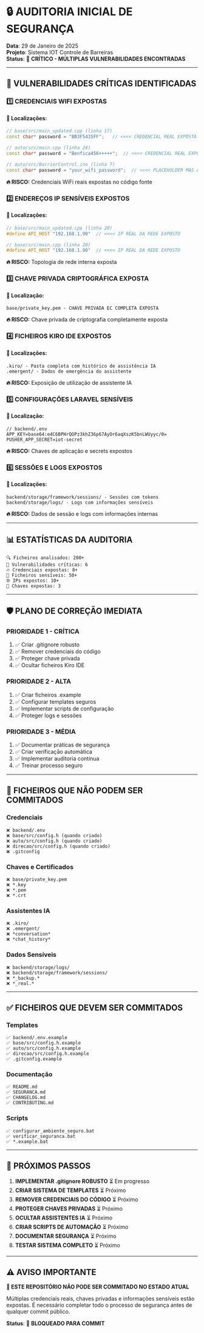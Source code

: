 # 🔒 AUDITORIA INICIAL DE SEGURANÇA

**Data**: 29 de Janeiro de 2025  
**Projeto**: Sistema IOT Controle de Barreiras  
**Status**: 🚨 **CRÍTICO - MÚLTIPLAS VULNERABILIDADES ENCONTRADAS**

---

## 🚨 **VULNERABILIDADES CRÍTICAS IDENTIFICADAS**

### **1️⃣ CREDENCIAIS WIFI EXPOSTAS**

#### **📍 Localizações:**
```cpp
// base/src/main_updated.cpp (linha 17)
const char* password = "BB3F5435FF";   // <<<< CREDENCIAL REAL EXPOSTA

// auto/src/main.cpp (linha 24)
const char* password = "Benfica456+++++";  // <<<< CREDENCIAL REAL EXPOSTA

// auto/src/BarrierControl.ino (linha 7)
const char* password = "your_wifi_password";  // <<<< PLACEHOLDER MAS AINDA SENSÍVEL
```

**🔥 RISCO:** Credenciais WiFi reais expostas no código fonte

### **2️⃣ ENDEREÇOS IP SENSÍVEIS EXPOSTOS**

#### **📍 Localizações:**
```cpp
// base/src/main_updated.cpp (linha 20)
#define API_HOST "192.168.1.90"  // <<<< IP REAL DA REDE EXPOSTO

// base/src/main.cpp (linha 20)
#define API_HOST "192.168.1.90"  // <<<< IP REAL DA REDE EXPOSTO
```

**🔥 RISCO:** Topologia de rede interna exposta

### **3️⃣ CHAVE PRIVADA CRIPTOGRÁFICA EXPOSTA**

#### **📍 Localização:**
```
base/private_key.pem - CHAVE PRIVADA EC COMPLETA EXPOSTA
```

**🔥 RISCO:** Chave privada de criptografia completamente exposta

### **4️⃣ FICHEIROS KIRO IDE EXPOSTOS**

#### **📍 Localizações:**
```
.kiro/ - Pasta completa com histórico de assistência IA
.emergent/ - Dados de emergência do assistente
```

**🔥 RISCO:** Exposição de utilização de assistente IA

### **5️⃣ CONFIGURAÇÕES LARAVEL SENSÍVEIS**

#### **📍 Localização:**
```env
// backend/.env
APP_KEY=base64:e4C6BPHrQOPz3khZ36p67AyOr6aqXszK5bnLWUyyc/0=
PUSHER_APP_SECRET=iot-secret
```

**🔥 RISCO:** Chaves de aplicação e secrets expostos

### **6️⃣ SESSÕES E LOGS EXPOSTOS**

#### **📍 Localizações:**
```
backend/storage/framework/sessions/ - Sessões com tokens
backend/storage/logs/ - Logs com informações sensíveis
```

**🔥 RISCO:** Dados de sessão e logs com informações internas

---

## 📊 **ESTATÍSTICAS DA AUDITORIA**

```
🔍 Ficheiros analisados: 200+
🚨 Vulnerabilidades críticas: 6
🔥 Credenciais expostas: 8+
📁 Ficheiros sensíveis: 50+
🌐 IPs expostos: 10+
🔑 Chaves expostas: 3
```

---

## 🛡️ **PLANO DE CORREÇÃO IMEDIATA**

### **PRIORIDADE 1 - CRÍTICA**
1. ✅ Criar .gitignore robusto
2. ✅ Remover credenciais do código
3. ✅ Proteger chave privada
4. ✅ Ocultar ficheiros Kiro IDE

### **PRIORIDADE 2 - ALTA**
1. ✅ Criar ficheiros .example
2. ✅ Configurar templates seguros
3. ✅ Implementar scripts de configuração
4. ✅ Proteger logs e sessões

### **PRIORIDADE 3 - MÉDIA**
1. ✅ Documentar práticas de segurança
2. ✅ Criar verificação automática
3. ✅ Implementar auditoria contínua
4. ✅ Treinar processo seguro

---

## 🚫 **FICHEIROS QUE NÃO PODEM SER COMMITADOS**

### **Credenciais**
```
❌ backend/.env
❌ base/src/config.h (quando criado)
❌ auto/src/config.h (quando criado)
❌ direcao/src/config.h (quando criado)
❌ .gitconfig
```

### **Chaves e Certificados**
```
❌ base/private_key.pem
❌ *.key
❌ *.pem
❌ *.crt
```

### **Assistentes IA**
```
❌ .kiro/
❌ .emergent/
❌ *conversation*
❌ *chat_history*
```

### **Dados Sensíveis**
```
❌ backend/storage/logs/
❌ backend/storage/framework/sessions/
❌ *_backup.*
❌ *_real.*
```

---

## ✅ **FICHEIROS QUE DEVEM SER COMMITADOS**

### **Templates**
```
✅ backend/.env.example
✅ base/src/config.h.example
✅ auto/src/config.h.example
✅ direcao/src/config.h.example
✅ .gitconfig.example
```

### **Documentação**
```
✅ README.md
✅ SEGURANCA.md
✅ CHANGELOG.md
✅ CONTRIBUTING.md
```

### **Scripts**
```
✅ configurar_ambiente_seguro.bat
✅ verificar_seguranca.bat
✅ *.example.bat
```

---

## 🎯 **PRÓXIMOS PASSOS**

1. **IMPLEMENTAR .gitignore ROBUSTO** ⏳ Em progresso
2. **CRIAR SISTEMA DE TEMPLATES** ⏳ Próximo
3. **REMOVER CREDENCIAIS DO CÓDIGO** ⏳ Próximo
4. **PROTEGER CHAVES PRIVADAS** ⏳ Próximo
5. **OCULTAR ASSISTENTES IA** ⏳ Próximo
6. **CRIAR SCRIPTS DE AUTOMAÇÃO** ⏳ Próximo
7. **DOCUMENTAR SEGURANÇA** ⏳ Próximo
8. **TESTAR SISTEMA COMPLETO** ⏳ Próximo

---

## ⚠️ **AVISO IMPORTANTE**

**🚨 ESTE REPOSITÓRIO NÃO PODE SER COMMITADO NO ESTADO ATUAL**

Múltiplas credenciais reais, chaves privadas e informações sensíveis estão expostas. É necessário completar todo o processo de segurança antes de qualquer commit público.

**Status**: 🔴 **BLOQUEADO PARA COMMIT**